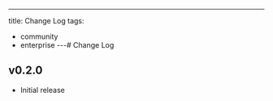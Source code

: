 ---
title: Change Log
tags:
  - community
  - enterprise
---# Change Log

## v0.2.0

* Initial release
